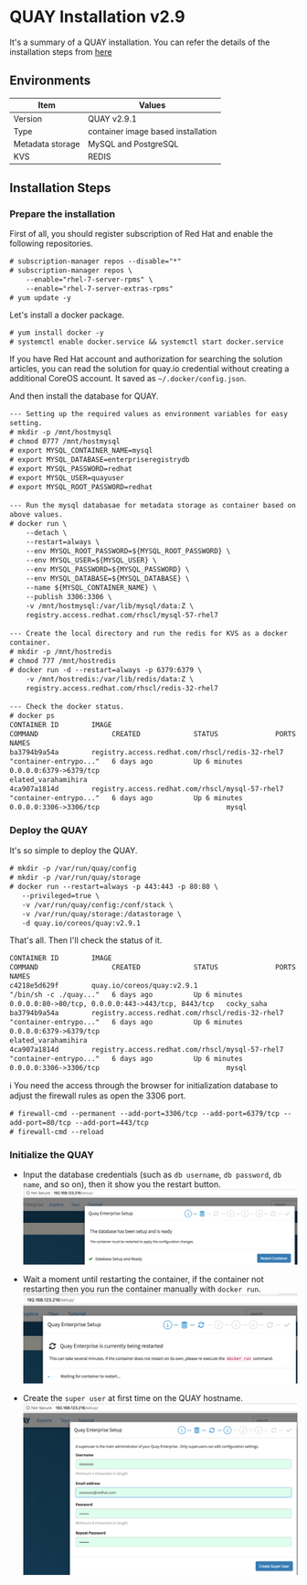# QUAY Installation v2.9

It's a summary of a QUAY installation. You can refer the details of the installation steps from [here](https://access.redhat.com/documentation/en-us/red_hat_quay/2.9/html-single/getting_started_with_red_hat_quay/index)

## Environments
Item|Values
-|-
Version| QUAY v2.9.1
Type| container image based installation
Metadata storage|MySQL and PostgreSQL
KVS|REDIS

## Installation Steps

### Prepare the installation

First of all, you should register subscription of Red Hat and enable the following repositories.
~~~
# subscription-manager repos --disable="*"
# subscription-manager repos \
    --enable="rhel-7-server-rpms" \
    --enable="rhel-7-server-extras-rpms"
# yum update -y
~~~

Let's install a docker package.
~~~
# yum install docker -y
# systemctl enable docker.service && systemctl start docker.service
~~~

If you have Red Hat account and authorization for searching the solution articles, you can read the solution for quay.io credential without creating a additional CoreOS account. It saved as `~/.docker/config.json`.

And then install the database for QUAY.

~~~
--- Setting up the required values as environment variables for easy setting.
# mkdir -p /mnt/hostmysql
# chmod 0777 /mnt/hostmysql
# export MYSQL_CONTAINER_NAME=mysql
# export MYSQL_DATABASE=enterpriseregistrydb
# export MYSQL_PASSWORD=redhat
# export MYSQL_USER=quayuser
# export MYSQL_ROOT_PASSWORD=redhat

--- Run the mysql databasae for metadata storage as container based on above values.
# docker run \
    --detach \
    --restart=always \
    --env MYSQL_ROOT_PASSWORD=${MYSQL_ROOT_PASSWORD} \
    --env MYSQL_USER=${MYSQL_USER} \
    --env MYSQL_PASSWORD=${MYSQL_PASSWORD} \
    --env MYSQL_DATABASE=${MYSQL_DATABASE} \
    --name ${MYSQL_CONTAINER_NAME} \
    --publish 3306:3306 \
    -v /mnt/hostmysql:/var/lib/mysql/data:Z \
    registry.access.redhat.com/rhscl/mysql-57-rhel7

--- Create the local directory and run the redis for KVS as a docker container.
# mkdir -p /mnt/hostredis
# chmod 777 /mnt/hostredis
# docker run -d --restart=always -p 6379:6379 \
    -v /mnt/hostredis:/var/lib/redis/data:Z \
    registry.access.redhat.com/rhscl/redis-32-rhel7

--- Check the docker status.
# docker ps
CONTAINER ID        IMAGE                                             COMMAND                  CREATED             STATUS              PORTS                                                NAMES
ba3794b9a54a        registry.access.redhat.com/rhscl/redis-32-rhel7   "container-entrypo..."   6 days ago          Up 6 minutes        0.0.0.0:6379->6379/tcp                               elated_varahamihira
4ca907a1814d        registry.access.redhat.com/rhscl/mysql-57-rhel7   "container-entrypo..."   6 days ago          Up 6 minutes        0.0.0.0:3306->3306/tcp                               mysql
~~~

### Deploy the QUAY

It's so simple to deploy the QUAY.

~~~
# mkdir -p /var/run/quay/config
# mkdir -p /var/run/quay/storage
# docker run --restart=always -p 443:443 -p 80:80 \
   --privileged=true \
   -v /var/run/quay/config:/conf/stack \
   -v /var/run/quay/storage:/datastorage \
   -d quay.io/coreos/quay:v2.9.1
~~~

That's all. Then I'll check the status of it.

~~~
CONTAINER ID        IMAGE                                             COMMAND                  CREATED             STATUS              PORTS                                                NAMES
c4218e5d629f        quay.io/coreos/quay:v2.9.1                        "/bin/sh -c ./quay..."   6 days ago          Up 6 minutes        0.0.0.0:80->80/tcp, 0.0.0.0:443->443/tcp, 8443/tcp   cocky_saha
ba3794b9a54a        registry.access.redhat.com/rhscl/redis-32-rhel7   "container-entrypo..."   6 days ago          Up 6 minutes        0.0.0.0:6379->6379/tcp                               elated_varahamihira
4ca907a1814d        registry.access.redhat.com/rhscl/mysql-57-rhel7   "container-entrypo..."   6 days ago          Up 6 minutes        0.0.0.0:3306->3306/tcp                               mysql
~~~

:information_source: You need the access through the browser for initialization database to adjust the firewall rules as open the 3306 port. 

~~~
# firewall-cmd --permanent --add-port=3306/tcp --add-port=6379/tcp --add-port=80/tcp --add-port=443/tcp
# firewall-cmd --reload
~~~

### Initialize the QUAY

- Input the database credentials (such as `db username`, `db password`, `db name`, and so on), then it show you the restart button.
![Input the database credential](https://github.com/bysnupy/blog/blob/master/quay/images/input_db_cred.png)

- Wait a moment until restarting the container, if the container not restarting then you run the container manually with `docker run`.
![Waiting restart db](https://github.com/bysnupy/blog/blob/master/quay/images/waiting_restart_db.png)

- Create the `super user` at first time on the QUAY hostname.
![Create the superuser](https://github.com/bysnupy/blog/blob/master/quay/images/create_superuser.png)




